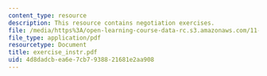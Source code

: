 ```yaml
---
content_type: resource
description: This resource contains negotiation exercises.
file: /media/https%3A/open-learning-course-data-rc.s3.amazonaws.com/11-011-the-art-and-science-of-negotiation-spring-2006/4d8dadcbea6e7cb7938821681e2aa908_exercise_instr.pdf
file_type: application/pdf
resourcetype: Document
title: exercise_instr.pdf
uid: 4d8dadcb-ea6e-7cb7-9388-21681e2aa908
---
```

